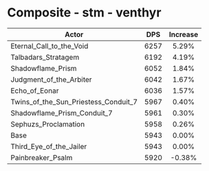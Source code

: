 # Composite - stm - venthyr
| Actor | DPS | Increase |
|---|:---:|:---:|
|Eternal_Call_to_the_Void|6257|5.29%|
|Talbadars_Stratagem|6192|4.19%|
|Shadowflame_Prism|6052|1.84%|
|Judgment_of_the_Arbiter|6042|1.67%|
|Echo_of_Eonar|6036|1.57%|
|Twins_of_the_Sun_Priestess_Conduit_7|5967|0.40%|
|Shadowflame_Prism_Conduit_7|5961|0.30%|
|Sephuzs_Proclamation|5958|0.26%|
|Base|5943|0.00%|
|Third_Eye_of_the_Jailer|5943|0.00%|
|Painbreaker_Psalm|5920|-0.38%|
